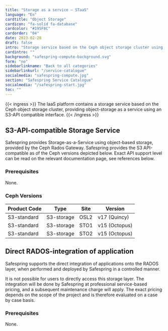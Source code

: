 ```yaml
---
title: "Storage as a service – STaaS"
language: "En"
cardtitle: "Object Storage"
cardicon: "fa-solid fa-database"
cardcolor: "#195F8C"
cardorder: "04"
date: 2023-02-28
draft: false
intro: "Storage service based on the Ceph object storage cluster using S3-API."
cardintro: ""
background: "safespring-compute-background.svg"
form: "no"
sidebarlinkname: "Back to all categories"
sidebarlinkurl: "/service-catalogue"
socialmedia: "safespring-compute.jpg"
section: "Safespring Service Catalogue"
socialmedia: "/safespring-start.jpg"
toc: ""
---
```


{{< ingress >}}
The IaaS platform contains a storage service based on the Ceph object storage cluster, providing object-storage as a service using an S3-API compatible interface.
{{< /ingress >}}

## S3-API-compatible Storage Service
Safespring provides Storage-as-a-Service using object-based storage, provided by the Ceph Rados Gateway. Safespring provides the S3 API-compatible as of the Ceph versions depicted below. Exact API support level can be read on the relevant documentation page, see references below. 

### Prerequisites
None.

### Ceph Versions

| Product Code | Type       | Site | Version         |
|--------------|------------|------|-----------------|
| S3-standard  | S3-storage | OSL2 | v17 (Quincy)    |
| S3-standard  | S3-storage | STO1 | v15 (Octopus)   |
| S3-standard  | S3-storage | STO2 | v15 (Octopus)   |


## Direct RADOS-integration of application
Safespring supports the direct integration of applications onto the RADOS layer, when performed and deployed by Safespring in a controlled manner. 

It is not possible for users to directly access this storage layer. The integration will be done by Safespring at professional service-based pricing, and a subsequent maintenance charge will apply. The exact pricing depends on the scope of the project and is therefore evaluated on a case by case basis.

### Prerequisites
None.
